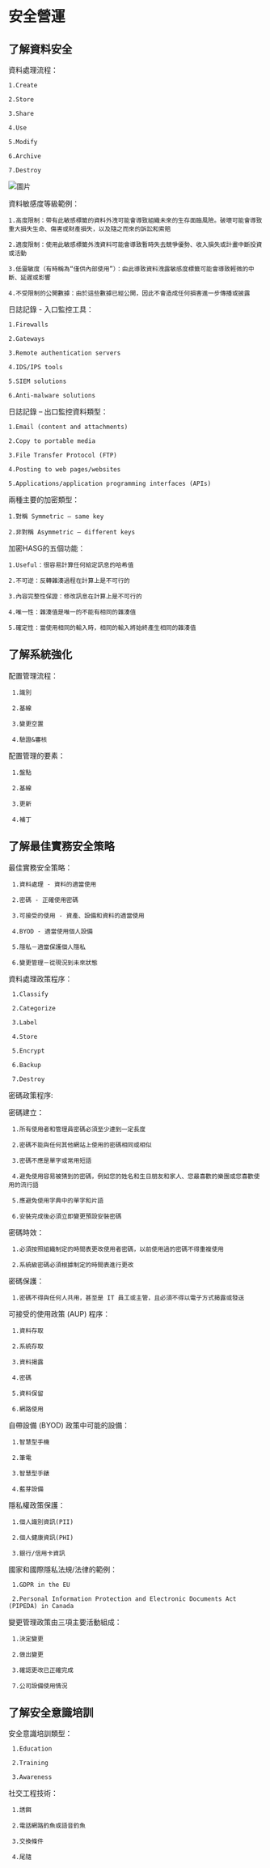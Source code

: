 安全營運
===

了解資料安全
---

資料處理流程：

    1.Create
   
    2.Store
   
    3.Share
   
    4.Use
   
    5.Modify
   
    6.Archive
   
    7.Destroy
    
![圖片](https://github.com/favorite986141/jamescao/assets/125249893/30b99160-3380-4138-9d31-df80d4b6ae98)

資料敏感度等級範例：

    1.高度限制：帶有此敏感標籤的資料外洩可能會導致組織未來的生存面臨風險。破壞可能會導致重大損失生命、傷害或財產損失，以及隨之而來的訴訟和索賠

    2.適度限制：使用此敏感標籤外洩資料可能會導致暫時失去競爭優勢、收入損失或計畫中斷投資或活動

    3.低靈敏度（有時稱為“僅供內部使用”）：由此導致資料洩露敏感度標籤可能會導致輕微的中斷、延遲或影響

    4.不受限制的公開數據：由於這些數據已經公開，因此不會造成任何損害進一步傳播或披露

日誌記錄 - 入口監控工具：

    1.Firewalls
    
    2.Gateways
    
    3.Remote authentication servers
    
    4.IDS/IPS tools
    
    5.SIEM solutions
    
    6.Anti-malware solutions
    
日誌記錄 – 出口監控資料類型：

    1.Email (content and attachments)
    
    2.Copy to portable media
    
    3.File Transfer Protocol (FTP)
    
    4.Posting to web pages/websites
    
    5.Applications/application programming interfaces (APIs)

兩種主要的加密類型：

    1.對稱 Symmetric – same key
    
    2.非對稱 Asymmetric – different keys

加密HASG的五個功能：

    1.Useful：很容易計算任何給定訊息的哈希值

    2.不可逆：反轉雜湊過程在計算上是不可行的

    3.內容完整性保證：修改訊息在計算上是不可行的

    4.唯一性：雜湊值是唯一的不能有相同的雜湊值

    5.確定性：當使用相同的輸入時，相同的輸入將始終產生相同的雜湊值
    
了解系統強化
---

配置管理流程：

     1.識別

     2.基線

     3.變更空置

     4.驗證&審核

配置管理的要素：

     1.盤點

     2.基線

     3.更新

     4.補丁

了解最佳實務安全策略
---

最佳實務安全策略：

     1.資料處理 - 資料的適當使用

     2.密碼 - 正確使用密碼

     3.可接受的使用 - 資產、設備和資料的適當使用

     4.BYOD - 適當使用個人設備

     5.隱私－適當保護個人隱私

     6.變更管理－從現況到未來狀態

資料處理政策程序：

     1.Classify
     
     2.Categorize
     
     3.Label
     
     4.Store
     
     5.Encrypt
     
     6.Backup
     
     7.Destroy

密碼政策程序:

   密碼建立：
   
     1.所有使用者和管理員密碼必須至少達到一定長度

     2.密碼不能與任何其他網站上使用的密碼相同或相似

     3.密碼不應是單字或常用短語

     4.避免使用容易被猜到的密碼，例如您的姓名和生日朋友和家人、您最喜歡的樂團或您喜歡使用的流行語

     5.應避免使用字典中的單字和片語

     6.安裝完成後必須立即變更預設安裝密碼

   密碼時效：

     1.必須按照組織制定的時間表更改使用者密碼，以前使用過的密碼不得重複使用

     2.系統級密碼必須根據制定的時間表進行更改

   密碼保護：

     1.密碼不得與任何人共用，甚至是 IT 員工或主管，且必須不得以電子方式揭露或發送

可接受的使用政策 (AUP) 程序：

     1.資料存取

     2.系統存取

     3.資料揭露

     4.密碼

     5.資料保留

     6.網路使用
     
自帶設備 (BYOD) 政策中可能的設備：

     1.智慧型手機

     2.筆電

     3.智慧型手錶

     4.藍芽設備

隱私權政策保護：

     1.個人識別資訊(PII)
     
     2.個人健康資訊(PHI)
     
     3.銀行/信用卡資訊

國家和國際隱私法規/法律的範例：

     1.GDPR in the EU

     2.Personal Information Protection and Electronic Documents Act (PIPEDA) in Canada

變更管理政策由三項主要活動組成：

     1.決定變更

     2.做出變更

     3.確認更改已正確完成

     7.公司設備使用情況

了解安全意識培訓
---

安全意識培訓類型：

     1.Education
     
     2.Training
     
     3.Awareness

社交工程技術：

     1.誘餌

     2.電話網路釣魚或語音釣魚

     3.交換條件

     4.尾隨


     
